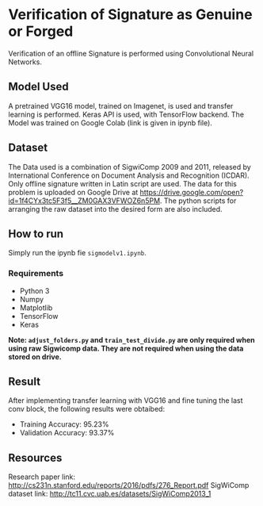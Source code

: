 # Verification of Signature as Genuine or Forged

Verification of an offline Signature is performed using Convolutional Neural Networks. 

## Model Used
A pretrained VGG16 model, trained on Imagenet, is used and transfer learning is performed. Keras API is used, with TensorFlow backend. The Model was trained on Google Colab (link is given in ipynb file).

## Dataset
The Data used is a combination of SigwiComp 2009 and 2011, released by International Conference on Document Analysis and Recognition (ICDAR). Only offline signature written in Latin script are used. The data for this problem is uploaded on Google Drive at https://drive.google.com/open?id=1f4CYx3tc5F3f5__ZM0GAX3VFWOZ6n5PM. The python scripts for arranging the raw dataset into the desired form are also included.

## How to run
Simply run the ipynb fie `sigmodelv1.ipynb`. 

### Requirements
- Python 3
- Numpy
- Matplotlib
- TensorFlow
- Keras

**Note: `adjust_folders.py` and `train_test_divide.py` are only required when using raw Sigwicomp data. They are not required when using the data stored on drive.**

## Result
After implementing transfer learning with VGG16 and fine tuning the last conv block, the following results were obtaibed:
- Training Accuracy: 95.23%
- Validation Accuracy: 93.37%

## Resources
Research paper link: http://cs231n.stanford.edu/reports/2016/pdfs/276_Report.pdf
SigWiComp dataset link: http://tc11.cvc.uab.es/datasets/SigWiComp2013_1
